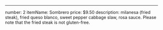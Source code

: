 ---
number: 2
itemName: Sombrero
price: $9.50
description: milanesa (fried steak), fried queso blanco, sweet pepper cabbage slaw, rosa sauce. Please note that the fried steak is not gluten-free.